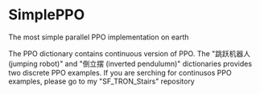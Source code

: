 # SimplePPO
The most simple parallel PPO implementation on earth



The PPO dictionary contains continuous version of PPO. The "跳跃机器人 (jumping robot)" and "倒立摆 (inverted pendulumn)" dictionaries provides two discrete PPO examples. If you are serching for continusos PPO examples, please go to my "SF_TRON_Stairs" repository
